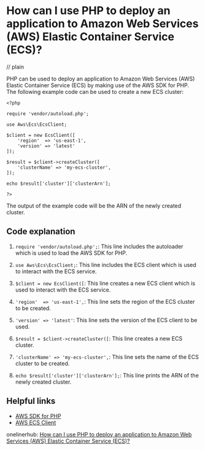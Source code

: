 # How can I use PHP to deploy an application to Amazon Web Services (AWS) Elastic Container Service (ECS)?
// plain

PHP can be used to deploy an application to Amazon Web Services (AWS) Elastic Container Service (ECS) by making use of the AWS SDK for PHP. The following example code can be used to create a new ECS cluster:

```
<?php

require 'vendor/autoload.php';

use Aws\Ecs\EcsClient;

$client = new EcsClient([
    'region'  => 'us-east-1',
    'version' => 'latest'
]);

$result = $client->createCluster([
    'clusterName' => 'my-ecs-cluster',
]);

echo $result['cluster']['clusterArn'];

?>
```

The output of the example code will be the ARN of the newly created cluster.

## Code explanation


1. `require 'vendor/autoload.php';`: This line includes the autoloader which is used to load the AWS SDK for PHP.

2. `use Aws\Ecs\EcsClient;`: This line includes the ECS client which is used to interact with the ECS service.

3. `$client = new EcsClient([`: This line creates a new ECS client which is used to interact with the ECS service.

4. `'region'  => 'us-east-1',`: This line sets the region of the ECS cluster to be created.

5. `'version' => 'latest'`: This line sets the version of the ECS client to be used.

6. `$result = $client->createCluster([`: This line creates a new ECS cluster.

7. `'clusterName' => 'my-ecs-cluster',`: This line sets the name of the ECS cluster to be created.

8. `echo $result['cluster']['clusterArn'];`: This line prints the ARN of the newly created cluster.

## Helpful links

- [AWS SDK for PHP](https://aws.amazon.com/sdk-for-php/)
- [AWS ECS Client](https://docs.aws.amazon.com/aws-sdk-php/v3/api/class-Aws.Ecs.EcsClient.html)

onelinerhub: [How can I use PHP to deploy an application to Amazon Web Services (AWS) Elastic Container Service (ECS)?](https://onelinerhub.com/php-aws/how-can-i-use-php-to-deploy-an-application-to-amazon-web-services--aws--elastic-container-service--ecs-)